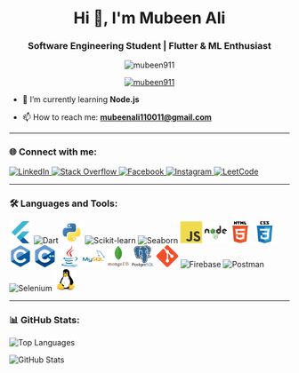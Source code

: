 <h1 align="center">Hi 👋, I'm Mubeen Ali</h1>
<h3 align="center">Software Engineering Student | Flutter & ML Enthusiast</h3>

<p align="center">
  <img src="https://komarev.com/ghpvc/?username=mubeen911&label=Profile%20views&color=0e75b6&style=flat" alt="mubeen911" />
</p>

<p align="center">
  <a href="https://github.com/ryo-ma/github-profile-trophy">
    <img src="https://github-profile-trophy.vercel.app/?username=mubeen911" alt="mubeen911" />
  </a>
</p>

- 🌱 I’m currently learning **Node.js**

- 📫 How to reach me: **mubeenali110011@gmail.com**

---

### 🌐 Connect with me:

<p align="left">
  <a href="https://www.linkedin.com/in/mubeen-ali-8399482a6/" target="_blank">
    <img src="https://raw.githubusercontent.com/rahuldkjain/github-profile-readme-generator/master/src/images/icons/Social/linked-in-alt.svg" alt="LinkedIn" width="30" height="30" />
  </a>
  <a href="https://stackoverflow.com/users/22444809/mubeen-ali" target="_blank">
    <img src="https://raw.githubusercontent.com/rahuldkjain/github-profile-readme-generator/master/src/images/icons/Social/stack-overflow.svg" alt="Stack Overflow" width="30" height="30" />
  </a>
  <a href="https://www.facebook.com/profile.php?id=100041240989857" target="_blank">
    <img src="https://raw.githubusercontent.com/rahuldkjain/github-profile-readme-generator/master/src/images/icons/Social/facebook.svg" alt="Facebook" width="30" height="30" />
  </a>
  <a href="https://www.instagram.com/mubeen786tr/" target="_blank">
    <img src="https://raw.githubusercontent.com/rahuldkjain/github-profile-readme-generator/master/src/images/icons/Social/instagram.svg" alt="Instagram" width="30" height="30" />
  </a>
  <a href="https://leetcode.com/u/mubeen911/" target="_blank">
    <img src="https://raw.githubusercontent.com/rahuldkjain/github-profile-readme-generator/master/src/images/icons/Social/leet-code.svg" alt="LeetCode" width="30" height="30" />
  </a>
</p>

---

### 🛠️ Languages and Tools:

<p align="left">
  <img src="https://raw.githubusercontent.com/devicons/devicon/master/icons/flutter/flutter-original.svg" alt="Flutter" width="40" height="40"/>
  <img src="https://www.vectorlogo.zone/logos/dartlang/dartlang-icon.svg" alt="Dart" width="40" height="40"/>
  <img src="https://raw.githubusercontent.com/devicons/devicon/master/icons/python/python-original.svg" alt="Python" width="40" height="40"/>
  <img src="https://upload.wikimedia.org/wikipedia/commons/0/05/Scikit_learn_logo_small.svg" alt="Scikit-learn" width="40" height="40"/>
  <img src="https://seaborn.pydata.org/_images/logo-mark-lightbg.svg" alt="Seaborn" width="40" height="40"/>
  <img src="https://raw.githubusercontent.com/devicons/devicon/master/icons/javascript/javascript-original.svg" alt="JavaScript" width="40" height="40"/>
  <img src="https://raw.githubusercontent.com/devicons/devicon/master/icons/nodejs/nodejs-original-wordmark.svg" alt="Node.js" width="40" height="40"/>
  <img src="https://raw.githubusercontent.com/devicons/devicon/master/icons/html5/html5-original-wordmark.svg" alt="HTML5" width="40" height="40"/>
  <img src="https://raw.githubusercontent.com/devicons/devicon/master/icons/css3/css3-original-wordmark.svg" alt="CSS3" width="40" height="40"/>
  <img src="https://raw.githubusercontent.com/devicons/devicon/master/icons/c/c-original.svg" alt="C" width="40" height="40"/>
  <img src="https://raw.githubusercontent.com/devicons/devicon/master/icons/cplusplus/cplusplus-original.svg" alt="C++" width="40" height="40"/>
  <img src="https://raw.githubusercontent.com/devicons/devicon/master/icons/java/java-original.svg" alt="Java" width="40" height="40"/>
  <img src="https://raw.githubusercontent.com/devicons/devicon/master/icons/mysql/mysql-original-wordmark.svg" alt="MySQL" width="40" height="40"/>
  <img src="https://raw.githubusercontent.com/devicons/devicon/master/icons/mongodb/mongodb-original-wordmark.svg" alt="MongoDB" width="40" height="40"/>
  <img src="https://raw.githubusercontent.com/devicons/devicon/master/icons/postgresql/postgresql-original-wordmark.svg" alt="PostgreSQL" width="40" height="40"/>
  <img src="https://raw.githubusercontent.com/devicons/devicon/master/icons/git/git-original.svg" alt="Git" width="40" height="40"/>
  <img src="https://www.vectorlogo.zone/logos/firebase/firebase-icon.svg" alt="Firebase" width="40" height="40"/>
  <img src="https://www.vectorlogo.zone/logos/getpostman/getpostman-icon.svg" alt="Postman" width="40" height="40"/>
  <img src="https://raw.githubusercontent.com/detain/svg-logos/master/svg/selenium-logo.svg" alt="Selenium" width="40" height="40"/>
  <img src="https://raw.githubusercontent.com/devicons/devicon/master/icons/linux/linux-original.svg" alt="Linux" width="40" height="40"/>
</p>

---

### 📊 GitHub Stats:

<p align="left">
  <img src="https://github-readme-stats.vercel.app/api/top-langs?username=mubeen911&show_icons=true&locale=en&layout=compact" alt="Top Languages" />
</p>

<p align="left">
  <img src="https://github-readme-stats.vercel.app/api?username=mubeen911&show_icons=true&locale=en" alt="GitHub Stats" />
</p>
